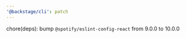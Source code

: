 ```yaml
---
'@backstage/cli': patch
---
```


chore(deps): bump `@spotify/eslint-config-react` from 9.0.0 to 10.0.0
